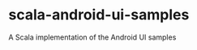 scala-android-ui-samples
========================

A Scala implementation of the Android UI samples
